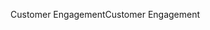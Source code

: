 <span data-ttu-id="faf57-101">Customer Engagement</span><span class="sxs-lookup"><span data-stu-id="faf57-101">Customer Engagement</span></span>
